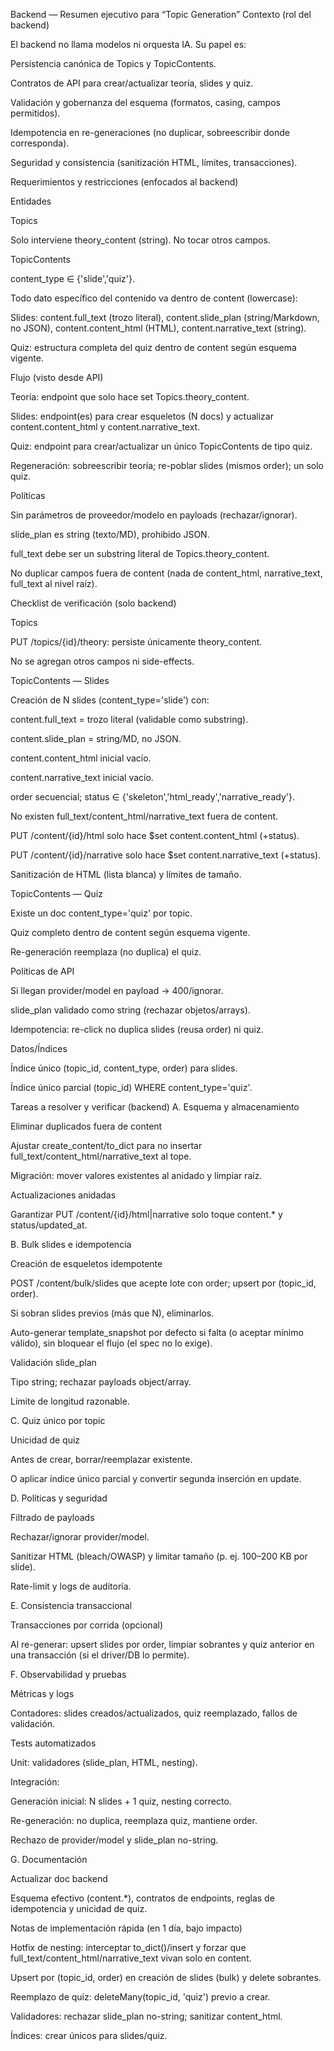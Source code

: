 Backend — Resumen ejecutivo para “Topic Generation”
Contexto (rol del backend)

El backend no llama modelos ni orquesta IA. Su papel es:

Persistencia canónica de Topics y TopicContents.

Contratos de API para crear/actualizar teoría, slides y quiz.

Validación y gobernanza del esquema (formatos, casing, campos permitidos).

Idempotencia en re-generaciones (no duplicar, sobreescribir donde corresponda).

Seguridad y consistencia (sanitización HTML, límites, transacciones).

Requerimientos y restricciones (enfocados al backend)

Entidades

Topics

Solo interviene theory_content (string). No tocar otros campos.

TopicContents

content_type ∈ {'slide','quiz'}.

Todo dato específico del contenido va dentro de content (lowercase):

Slides: content.full_text (trozo literal), content.slide_plan (string/Markdown, no JSON), content.content_html (HTML), content.narrative_text (string).

Quiz: estructura completa del quiz dentro de content según esquema vigente.

Flujo (visto desde API)

Teoría: endpoint que solo hace set Topics.theory_content.

Slides: endpoint(es) para crear esqueletos (N docs) y actualizar content.content_html y content.narrative_text.

Quiz: endpoint para crear/actualizar un único TopicContents de tipo quiz.

Regeneración: sobreescribir teoría; re-poblar slides (mismos order); un solo quiz.

Políticas

Sin parámetros de proveedor/modelo en payloads (rechazar/ignorar).

slide_plan es string (texto/MD), prohibido JSON.

full_text debe ser un substring literal de Topics.theory_content.

No duplicar campos fuera de content (nada de content_html, narrative_text, full_text al nivel raíz).

Checklist de verificación (solo backend)

Topics

 PUT /topics/{id}/theory: persiste únicamente theory_content.

 No se agregan otros campos ni side-effects.

TopicContents — Slides

 Creación de N slides (content_type='slide') con:

 content.full_text = trozo literal (validable como substring).

 content.slide_plan = string/MD, no JSON.

 content.content_html inicial vacío.

 content.narrative_text inicial vacío.

 order secuencial; status ∈ {'skeleton','html_ready','narrative_ready'}.

 No existen full_text/content_html/narrative_text fuera de content.

 PUT /content/{id}/html solo hace $set content.content_html (+status).

 PUT /content/{id}/narrative solo hace $set content.narrative_text (+status).

 Sanitización de HTML (lista blanca) y límites de tamaño.

TopicContents — Quiz

 Existe un doc content_type='quiz' por topic.

 Quiz completo dentro de content según esquema vigente.

 Re-generación reemplaza (no duplica) el quiz.

Políticas de API

 Si llegan provider/model en payload → 400/ignorar.

 slide_plan validado como string (rechazar objetos/arrays).

 Idempotencia: re-click no duplica slides (reusa order) ni quiz.

Datos/Índices

 Índice único (topic_id, content_type, order) para slides.

 Índice único parcial (topic_id) WHERE content_type='quiz'.

Tareas a resolver y verificar (backend)
A. Esquema y almacenamiento

Eliminar duplicados fuera de content

Ajustar create_content/to_dict para no insertar full_text/content_html/narrative_text al tope.

Migración: mover valores existentes al anidado y limpiar raíz.

Actualizaciones anidadas

Garantizar PUT /content/{id}/html|narrative solo toque content.* y status/updated_at.

B. Bulk slides e idempotencia

Creación de esqueletos idempotente

POST /content/bulk/slides que acepte lote con order; upsert por (topic_id, order).

Si sobran slides previos (más que N), eliminarlos.

Auto-generar template_snapshot por defecto si falta (o aceptar mínimo válido), sin bloquear el flujo (el spec no lo exige).

Validación slide_plan

Tipo string; rechazar payloads object/array.

Límite de longitud razonable.

C. Quiz único por topic

Unicidad de quiz

Antes de crear, borrar/reemplazar existente.

O aplicar índice único parcial y convertir segunda inserción en update.

D. Políticas y seguridad

Filtrado de payloads

Rechazar/ignorar provider/model.

Sanitizar HTML (bleach/OWASP) y limitar tamaño (p. ej. 100–200 KB por slide).

Rate-limit y logs de auditoría.

E. Consistencia transaccional

Transacciones por corrida (opcional)

Al re-generar: upsert slides por order, limpiar sobrantes y quiz anterior en una transacción (si el driver/DB lo permite).

F. Observabilidad y pruebas

Métricas y logs

Contadores: slides creados/actualizados, quiz reemplazado, fallos de validación.

Tests automatizados

Unit: validadores (slide_plan, HTML, nesting).

Integración:

Generación inicial: N slides + 1 quiz, nesting correcto.

Re-generación: no duplica, reemplaza quiz, mantiene order.

Rechazo de provider/model y slide_plan no-string.

G. Documentación

Actualizar doc backend

Esquema efectivo (content.*), contratos de endpoints, reglas de idempotencia y unicidad de quiz.

Notas de implementación rápida (en 1 día, bajo impacto)

Hotfix de nesting: interceptar to_dict()/insert y forzar que full_text/content_html/narrative_text vivan solo en content.

Upsert por (topic_id, order) en creación de slides (bulk) y delete sobrantes.

Reemplazo de quiz: deleteMany(topic_id, 'quiz') previo a crear.

Validadores: rechazar slide_plan no-string; sanitizar content_html.

Índices: crear únicos para slides/quiz.